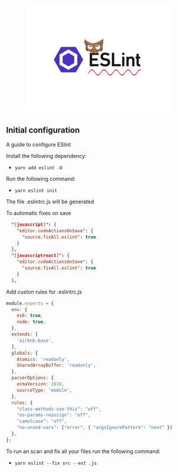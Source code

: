 <h1 align="center">
  <img alt="Eslint logo" width="400px" src="./assets/eslint.png">
</h1>

## Initial configuration

<p> A guide to configure ESlint </p>

Install the following dependency:

- `yarn add eslint -D`

Run the following command:

- `yarn eslint init`

The file .eslintrc.js will be generated

To automatic fixes on save 

```json
  "[javascript]": {
    "editor.codeActionsOnSave": {
      "source.fixAll.eslint": true
    }
  },
  "[javascriptreact]": {
    "editor.codeActionsOnSave": {
      "source.fixAll.eslint": true
    }
  },
```

Add custon rules for .eslintrc.js

```js
module.exports = {
  env: {
    es6: true,
    node: true,
  },
  extends: [
    'airbnb-base',
  ],
  globals: {
    Atomics: 'readonly',
    SharedArrayBuffer: 'readonly',
  },
  parserOptions: {
    ecmaVersion: 2018,
    sourceType: 'module',
  },
  rules: {
    "class-methods-use-this": "off",
    "no-params-reassign": "off",
    "camelcase": "off",
    "no-unsed-vars": ["error", { "argsIgnorePattern": "next" }]
  },
};
```
To run an scan and fix all your files run the following command:

- `yarn eslint --fix src --ext .js`
